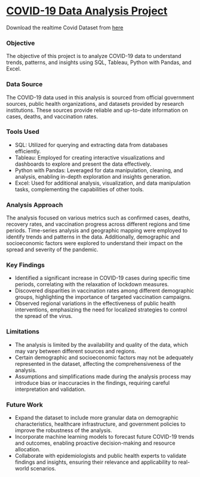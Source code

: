 # [COVID-19 Data Analysis Project](https://github.com/JACKSPARROWbts/DS_ML_AI_Universe/tree/covid_19_data_analysis)

Download the realtime Covid Dataset from [here](https://ourworldindata.org/covid-deaths)

### Objective
The objective of this project is to analyze COVID-19 data to understand trends, patterns, and insights using SQL, Tableau, Python with Pandas, and Excel.

### Data Source
The COVID-19 data used in this analysis is sourced from official government sources, public health organizations, and datasets provided by research institutions. These sources provide reliable and up-to-date information on cases, deaths, and vaccination rates.

### Tools Used
- SQL: Utilized for querying and extracting data from databases efficiently.
- Tableau: Employed for creating interactive visualizations and dashboards to explore and present the data effectively.
- Python with Pandas: Leveraged for data manipulation, cleaning, and analysis, enabling in-depth exploration and insights generation.
- Excel: Used for additional analysis, visualization, and data manipulation tasks, complementing the capabilities of other tools.

### Analysis Approach
The analysis focused on various metrics such as confirmed cases, deaths, recovery rates, and vaccination progress across different regions and time periods. Time-series analysis and geographic mapping were employed to identify trends and patterns in the data. Additionally, demographic and socioeconomic factors were explored to understand their impact on the spread and severity of the pandemic.

### Key Findings
- Identified a significant increase in COVID-19 cases during specific time periods, correlating with the relaxation of lockdown measures.
- Discovered disparities in vaccination rates among different demographic groups, highlighting the importance of targeted vaccination campaigns.
- Observed regional variations in the effectiveness of public health interventions, emphasizing the need for localized strategies to control the spread of the virus.

### Limitations
- The analysis is limited by the availability and quality of the data, which may vary between different sources and regions.
- Certain demographic and socioeconomic factors may not be adequately represented in the dataset, affecting the comprehensiveness of the analysis.
- Assumptions and simplifications made during the analysis process may introduce bias or inaccuracies in the findings, requiring careful interpretation and validation.

### Future Work
- Expand the dataset to include more granular data on demographic characteristics, healthcare infrastructure, and government policies to improve the robustness of the analysis.
- Incorporate machine learning models to forecast future COVID-19 trends and outcomes, enabling proactive decision-making and resource allocation.
- Collaborate with epidemiologists and public health experts to validate findings and insights, ensuring their relevance and applicability to real-world scenarios.

